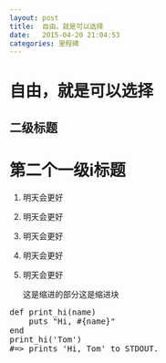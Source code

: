 ```yaml
---
layout: post
title:  自由，就是可以选择
date:   2015-04-20 21:04:53
categories: 里程碑
---
```

# 自由，就是可以选择

## 二级标题

# 第二个一级i标题

1. 明天会更好
2. 明天会更好
3. 明天会更好
4. 明天会更好
5. 明天会更好

	这是缩进的部分这是缩进块

<pre class="prettyprint linenums">
def print_hi(name)
    puts "Hi, #{name}"
end
print_hi('Tom')
#=> prints 'Hi, Tom' to STDOUT.
</pre>


